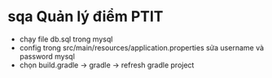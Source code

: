 # sqa Quản lý điểm PTIT

- chạy file db.sql trong mysql
- config trong src/main/resources/application.properties sửa username và password  mysql
- chọn build.gradle -> gradle -> refresh gradle project
